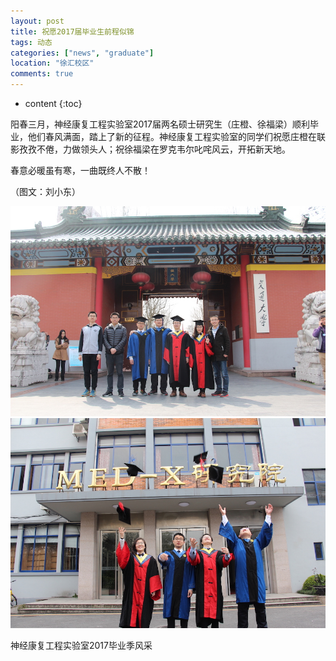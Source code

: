```yaml
---
layout: post
title: 祝愿2017届毕业生前程似锦
tags: 动态
categories: ["news", "graduate"]
location: "徐汇校区"
comments: true
---
```

* content
{:toc}

阳春三月，神经康复工程实验室2017届两名硕士研究生（庄橙、徐福梁）顺利毕业，他们春风满面，踏上了新的征程。神经康复工程实验室的同学们祝愿庄橙在联影孜孜不倦，力做领头人；祝徐福梁在罗克韦尔叱咤风云，开拓新天地。

春意必暖虽有寒，一曲既终人不散！

（图文：刘小东）


![](/images/graduation_2017_gate.jpg)
![](/images/graduation_2017_medx.jpg)

神经康复工程实验室2017毕业季风采
